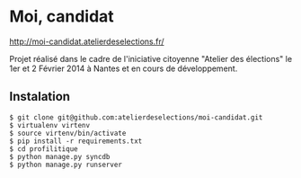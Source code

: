 Moi, candidat
=============

http://moi-candidat.atelierdeselections.fr/

Projet réalisé dans le cadre de l'iniciative citoyenne "Atelier des élections" le 1er et 2 Février 2014 à Nantes et en cours de développement.


Instalation
-----------


    $ git clone git@github.com:atelierdeselections/moi-candidat.git
    $ virtualenv virtenv
    $ source virtenv/bin/activate
    $ pip install -r requirements.txt
    $ cd profilitique
    $ python manage.py syncdb
    $ python manage.py runserver

